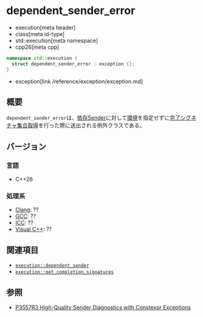 # dependent_sender_error
* execution[meta header]
* class[meta id-type]
* std::execution[meta namespace]
* cpp26[meta cpp]

```cpp
namespace std::execution {
  struct dependent_sender_error : exception {};
}
```
* exception[link /reference/exception/exception.md]

## 概要
`dependent_sender_error`は、[依存Sender](dependent_sender.md)に対して[環境](../queryable.md)を指定せずに[完了シグネチャ集合取得](get_completion_signatures.md)を行った際に送出される例外クラスである。


## バージョン
### 言語
- C++26

### 処理系
- [Clang](/implementation.md#clang): ??
- [GCC](/implementation.md#gcc): ??
- [ICC](/implementation.md#icc): ??
- [Visual C++](/implementation.md#visual_cpp): ??


## 関連項目
- [`execution::dependent_sender`](dependent_sender.md)
- [`execution::get_completion_signatures`](get_completion_signatures.md)


## 参照
- [P3557R3 High-Quality Sender Diagnostics with Constexpr Exceptions](https://www.open-std.org/jtc1/sc22/wg21/docs/papers/2025/p3557r3.html)
